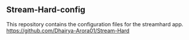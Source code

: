 ## Stream-Hard-config
This repository contains the configuration files for the streamhard app.
https://github.com/Dhairya-Arora01/Stream-Hard